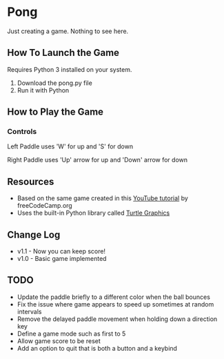 # Pong

Just creating a game. Nothing to see here.

## How To Launch the Game

Requires Python 3 installed on your system.

1. Download the pong.py file
2. Run it with Python

## How to Play the Game

### Controls

Left Paddle uses 'W' for up and 'S' for down

Right Paddle uses 'Up' arrow for up and 'Down' arrow for down

## Resources
- Based on the same game created in this [YouTube tutorial](https://www.youtube.com/watch?v=XGf2GcyHPhc) by freeCodeCamp.org
- Uses the built-in Python library called [Turtle Graphics](https://docs.python.org/3/library/turtle.html?highlight=title#)

## Change Log

- v1.1 - Now you can keep score!
- v1.0 - Basic game implemented

## TODO

- Update the paddle briefly to a different color when the ball bounces
- Fix the issue where game appears to speed up sometimes at random intervals
- Remove the delayed paddle movement when holding down a direction key
- Define a game mode such as first to 5
- Allow game score to be reset
- Add an option to quit that is both a button and a keybind